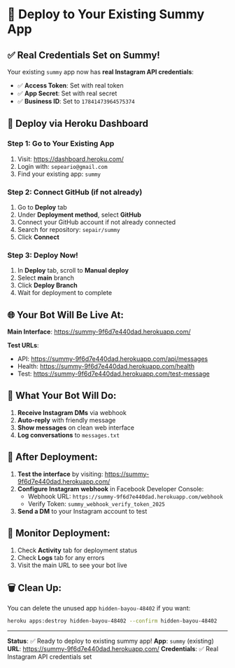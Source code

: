 # 🚀 Deploy to Your Existing Summy App

## ✅ Real Credentials Set on Summy!

Your existing `summy` app now has **real Instagram API credentials**:
- ✅ **Access Token**: Set with real token
- ✅ **App Secret**: Set with real secret  
- ✅ **Business ID**: Set to `17841473964575374`

## 🚀 Deploy via Heroku Dashboard

### Step 1: Go to Your Existing App
1. Visit: https://dashboard.heroku.com/
2. Login with: `sepeario@gmail.com`
3. Find your existing app: `summy`

### Step 2: Connect GitHub (if not already)
1. Go to **Deploy** tab
2. Under **Deployment method**, select **GitHub**
3. Connect your GitHub account if not already connected
4. Search for repository: `sepair/summy`
5. Click **Connect**

### Step 3: Deploy Now!
1. In **Deploy** tab, scroll to **Manual deploy**
2. Select **main** branch
3. Click **Deploy Branch**
4. Wait for deployment to complete

## 🌐 Your Bot Will Be Live At:

**Main Interface**: https://summy-9f6d7e440dad.herokuapp.com/

**Test URLs**:
- API: https://summy-9f6d7e440dad.herokuapp.com/api/messages
- Health: https://summy-9f6d7e440dad.herokuapp.com/health
- Test: https://summy-9f6d7e440dad.herokuapp.com/test-message

## 🎯 What Your Bot Will Do:

1. **Receive Instagram DMs** via webhook
2. **Auto-reply** with friendly message
3. **Show messages** on clean web interface
4. **Log conversations** to `messages.txt`

## 📱 After Deployment:

1. **Test the interface** by visiting: https://summy-9f6d7e440dad.herokuapp.com/
2. **Configure Instagram webhook** in Facebook Developer Console:
   - Webhook URL: `https://summy-9f6d7e440dad.herokuapp.com/webhook`
   - Verify Token: `summy_webhook_verify_token_2025`
3. **Send a DM** to your Instagram account to test

## 🔧 Monitor Deployment:

1. Check **Activity** tab for deployment status
2. Check **Logs** tab for any errors
3. Visit the main URL to see your bot live

## 🗑️ Clean Up:

You can delete the unused app `hidden-bayou-48402` if you want:
```bash
heroku apps:destroy hidden-bayou-48402 --confirm hidden-bayou-48402
```

---

**Status**: ✅ Ready to deploy to existing summy app!
**App**: `summy` (existing)
**URL**: https://summy-9f6d7e440dad.herokuapp.com/
**Credentials**: ✅ Real Instagram API credentials set 
